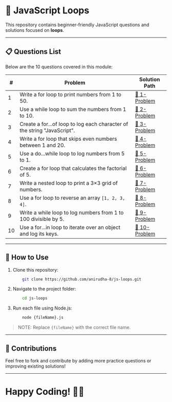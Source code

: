 # 🔁 JavaScript Loops

This repository contains beginner-friendly JavaScript questions and solutions focused on **loops**.

---

## 📋 Questions List

Below are the 10 questions covered in this module:

| #  | Problem | Solution Path |
|----|---------|--------------|
| 1  | Write a for loop to print numbers from 1 to 50. | [🔗 1-Problem](./1-Problem.js) |
| 2  | Use a while loop to sum the numbers from 1 to 10. | [🔗 2-Problem](./2-Problem.js) |
| 3  | Create a for...of loop to log each character of the string "JavaScript". | [🔗 3-Problem](./3-Problem.js) |
| 4  | Write a for loop that skips even numbers between 1 and 20. | [🔗 4-Problem](./4-Problem.js) |
| 5  | Use a do...while loop to log numbers from 5 to 1. | [🔗 5-Problem](./5-Problem.js) |
| 6  | Create a for loop that calculates the factorial of 5. | [🔗 6-Problem](./6-Problem.js) |
| 7  | Write a nested loop to print a 3×3 grid of numbers. | [🔗 7-Problem](./7-Problem.js) |
| 8  | Use a for loop to reverse an array `[1, 2, 3, 4]`. | [🔗 8-Problem](./8-Problem.js) |
| 9  | Write a while loop to log numbers from 1 to 100 divisible by 5. | [🔗 9-Problem](./9-Problem.js) |
| 10 | Use a for...in loop to iterate over an object and log its keys. | [🔗 10-Problem](./10-Problem.js) |

---

## 🚀 How to Use

1. Clone this repository:  

    ```sh
        git clone https://github.com/anirudha-8/js-loops.git
    ```

2. Navigate to the project folder:

    ```bash
        cd js-loops
    ```

3. Run each file using Node.js:

    ```bash
        node {fileName}.js
    ```

> NOTE: Replace `{fileName}` with the correct file name.

---

## 📢 Contributions

Feel free to fork and contribute by adding more practice questions or improving existing solutions!

---

# Happy Coding! 🎯🔥

